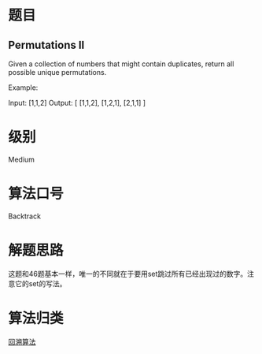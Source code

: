 # 题目
## Permutations II
Given a collection of numbers that might contain duplicates, return all possible unique permutations.

Example:

Input: [1,1,2]
Output:
[
  [1,1,2],
  [1,2,1],
  [2,1,1]
]

# 级别 
Medium

# 算法口号
Backtrack

# 解题思路
这题和46题基本一样，唯一的不同就在于要用set跳过所有已经出现过的数字。注意它的set的写法。

# 算法归类
<a href="../../../Backtrack.md">回溯算法</a>